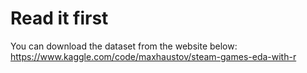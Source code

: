 # Read it first
You can download the dataset from the website below:
https://www.kaggle.com/code/maxhaustov/steam-games-eda-with-r
